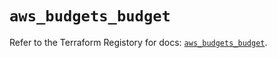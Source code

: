 # `aws_budgets_budget`

Refer to the Terraform Registory for docs: [`aws_budgets_budget`](https://registry.terraform.io/providers/hashicorp/aws/5.16.0/docs/resources/budgets_budget).
